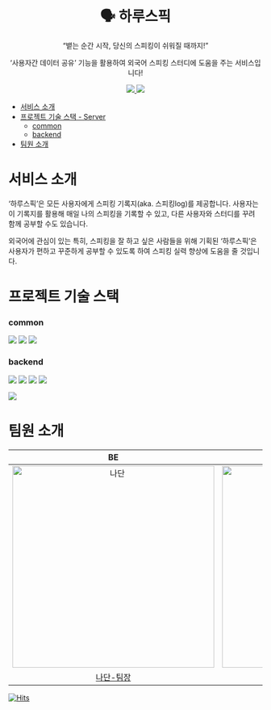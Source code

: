 <h1 align="middle">🗣️ 하루스픽</h1>
<p align="middle">“뱉는 순간 시작, 당신의 스피킹이 쉬워질 때까지!” </p>
<p align="middle">‘사용자간 데이터 공유’ 기능을 활용하여 외국어 스피킹 스터디에 도움을 주는 서비스입니다!</p>
<div align="center">
    <p dir="auto">
        <a href="#">
            <img src="https://img.shields.io/badge/API Docs-6DB33F?style=flat&logo=spring&logoColor=white">
        </a>
        <a href="https://github.com/haru-speak/server/wiki">
            <img src="https://img.shields.io/badge/GitHub Wiki 📚-181717?style=flat&logo=Github&logoColor=white">
        </a>
    </p>
</div>

- [서비스 소개](#서비스-소개-)
- [프로젝트 기술 스택 - Server](#프로젝트-기술-스택-)
    - [common](#common)
    - [backend](#backend)
- [팀원 소개](#팀원-️)

# 서비스 소개

‘하루스픽’은 모든 사용자에게 스피킹 기록지(aka. 스피킹log)를 제공합니다. 사용자는 이 기록지를 활용해 매일 나의 스피킹을 기록할 수 있고, 다른 사용자와 스터디를 꾸려 함께 공부할 수도 있습니다. 

외국어에 관심이 있는 특히, 스피킹을 잘 하고 싶은 사람들을 위해 기획된 ‘하루스픽’은 사용자가 편하고 꾸준하게 공부할 수 있도록 하여 스피킹 실력 향상에 도움을 줄 것입니다.

# 프로젝트 기술 스택 

### common

<img src="https://shields.io/badge/Discord-5865F2?logo=Discord&logoColor=FFF&style=flat-square"/> <img src="https://shields.io/badge/GitHub-181717?logo=GitHub&logoColor=FFF&style=flat-square"/> <img src="https://shields.io/badge/Figma-F24E1E?logo=Figma&logoColor=FFF&style=flat-square"/>

### backend

<img src="https://img.shields.io/badge/Java 11-6DB33F?style=flat&logo=Java&logoColor=white"/> <img src="https://img.shields.io/badge/SpringBoot-6DB33F?style=flat&logo=Springboot&logoColor=white"/> <img src="https://img.shields.io/badge/Spring Data JPA-6DB33F?style=flat&logo=Spring&logoColor=white"/> <img src="https://img.shields.io/badge/JUnit5-25A162?style=flat&logo=JUnit5&logoColor=white"/>

<img src="https://img.shields.io/badge/MySQL-4479A1?style=flat&logo=mysql&logoColor=white"/>

# 팀원 소개
| BE | BE | BE  | BE |
| :-----: | :-----: | :-----:  | :-----: |
| <img src="https://avatars.githubusercontent.com/u/67811880?v=4" width=400px alt="나단"/>  | <img src="https://avatars.githubusercontent.com/u/49313910?v=4" width=400px alt="동동"/>  | <img src="https://avatars.githubusercontent.com/u/95534831?v=4" width=400px alt="연"/>   | <img src="https://avatars.githubusercontent.com/u/79403892?v=4" width=400px alt="우기"/>  |
| [나단-팀장](https://github.com/nathan29849) | [동동](https://github.com/HanKwanJin)  | [동동](https://github.com/seokho-ham)   | [연](https://github.com/leeys1218) | [우기](https://github.com/jakalroni) |


[![Hits](https://hits.seeyoufarm.com/api/count/incr/badge.svg?url=https%3A%2F%2Fgithub.com%2Fharu-speak%2Fserver&count_bg=%2379C83D&title_bg=%23555555&icon=&icon_color=%23E7E7E7&title=hits&edge_flat=false)](https://hits.seeyoufarm.com)
